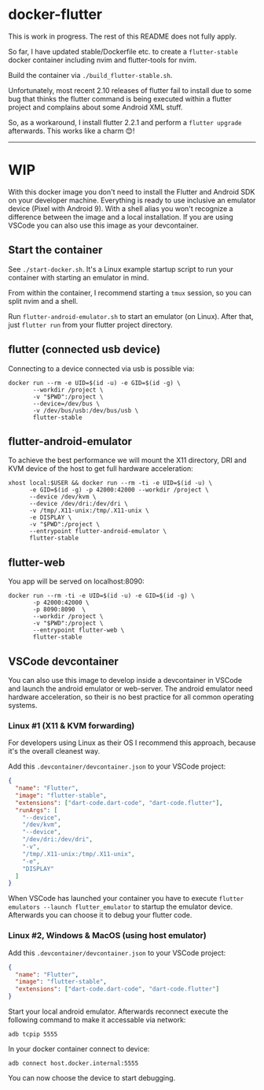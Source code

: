 # docker-flutter

This is work in progress. The rest of this README does not fully apply.

So far, I have updated stable/Dockerfile etc. to create a `flutter-stable` docker container including nvim and
flutter-tools for nvim.

Build the container via `./build_flutter-stable.sh`.

Unfortunately, most recent 2.10 releases of flutter fail to install due to some bug that thinks the flutter command is
being executed within a flutter project and complains about some Android XML stuff.

So, as a workaround, I install flutter 2.2.1 and perform a `flutter upgrade` afterwards. This works like a charm 😊!

---

# WIP

With this docker image you don't need to install the Flutter and Android SDK on your developer machine. Everything is
ready to use inclusive an emulator device (Pixel with Android 9). With a shell alias you won't recognize a difference
between the image and a local installation. If you are using VSCode you can also use this image as your devcontainer.

## Start the container

See `./start-docker.sh`. It's a Linux example startup script to run your container with starting an emulator in mind.

From within the container, I recommend starting a `tmux` session, so you can split nvim and a shell.

Run `flutter-android-emulator.sh` to start an emulator (on Linux).  After that, just `flutter run` from your flutter
project directory.

## flutter (connected usb device)

Connecting to a device connected via usb is possible via:

```shell
docker run --rm -e UID=$(id -u) -e GID=$(id -g) \
       --workdir /project \
       -v "$PWD":/project \
       --device=/dev/bus \
       -v /dev/bus/usb:/dev/bus/usb \
       flutter-stable
```

## flutter-android-emulator

To achieve the best performance we will mount the X11 directory, DRI and KVM device of the host to get full hardware acceleration:

```shell
xhost local:$USER && docker run --rm -ti -e UID=$(id -u) \
      -e GID=$(id -g) -p 42000:42000 --workdir /project \
      --device /dev/kvm \
      --device /dev/dri:/dev/dri \
      -v /tmp/.X11-unix:/tmp/.X11-unix \
      -e DISPLAY \
      -v "$PWD":/project \
      --entrypoint flutter-android-emulator \
      flutter-stable
```

## flutter-web

You app will be served on localhost:8090:

```shell
docker run --rm -ti -e UID=$(id -u) -e GID=$(id -g) \
       -p 42000:42000 \
       -p 8090:8090  \
       --workdir /project \
       -v "$PWD":/project \
       --entrypoint flutter-web \
       flutter-stable
```

## VSCode devcontainer

You can also use this image to develop inside a devcontainer in VSCode and launch the android emulator or web-server.
The android emulator need hardware acceleration, so their is no best practice for all common operating systems.

### Linux #1 (X11 & KVM forwarding)

For developers using Linux as their OS I recommend this approach, because it's the overall cleanest way.

Add this `.devcontainer/devcontainer.json` to your VSCode project:

```json
{
  "name": "Flutter",
  "image": "flutter-stable",
  "extensions": ["dart-code.dart-code", "dart-code.flutter"],
  "runArgs": [
    "--device",
    "/dev/kvm",
    "--device",
    "/dev/dri:/dev/dri",
    "-v",
    "/tmp/.X11-unix:/tmp/.X11-unix",
    "-e",
    "DISPLAY"
  ]
}
```

When VSCode has launched your container you have to execute `flutter emulators --launch flutter_emulator` to startup the
emulator device. Afterwards you can choose it to debug your flutter code.

### Linux #2, Windows & MacOS (using host emulator)

Add this `.devcontainer/devcontainer.json` to your VSCode project:

```json
{
  "name": "Flutter",
  "image": "flutter-stable",
  "extensions": ["dart-code.dart-code", "dart-code.flutter"]
}
```

Start your local android emulator. Afterwards reconnect execute the following command to make it accessable via network:

```shell
adb tcpip 5555
```

In your docker container connect to device:

```shell
adb connect host.docker.internal:5555
```

You can now choose the device to start debugging.

